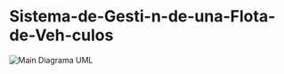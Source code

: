 # Sistema-de-Gesti-n-de-una-Flota-de-Veh-culos
![Main](https://github.com/user-attachments/assets/97294d78-7f43-49e9-883c-40fd4b1f413f)
Diagrama UML
